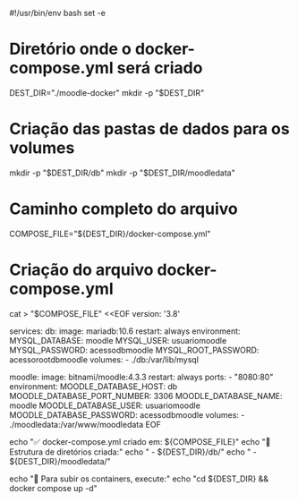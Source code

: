 

#!/usr/bin/env bash
set -e

# Diretório onde o docker-compose.yml será criado
DEST_DIR="./moodle-docker"
mkdir -p "$DEST_DIR"

# Criação das pastas de dados para os volumes
mkdir -p "$DEST_DIR/db"
mkdir -p "$DEST_DIR/moodledata"

# Caminho completo do arquivo
COMPOSE_FILE="${DEST_DIR}/docker-compose.yml"

# Criação do arquivo docker-compose.yml
cat > "$COMPOSE_FILE" <<EOF
version: '3.8'

services:
  db:
    image: mariadb:10.6
    restart: always
    environment:
      MYSQL_DATABASE: moodle
      MYSQL_USER: usuariomoodle
      MYSQL_PASSWORD: acessodbmoodle
      MYSQL_ROOT_PASSWORD: acessorootdbmoodle
    volumes:
      - ./db:/var/lib/mysql

  moodle:
    image: bitnami/moodle:4.3.3
    restart: always
    ports:
      - "8080:80"
    environment:
      MOODLE_DATABASE_HOST: db
      MOODLE_DATABASE_PORT_NUMBER: 3306
      MOODLE_DATABASE_NAME: moodle
      MOODLE_DATABASE_USER: usuariomoodle
      MOODLE_DATABASE_PASSWORD: acessodbmoodle
    volumes:
      - ./moodledata:/var/www/moodledata
EOF

echo "✅ docker-compose.yml criado em: ${COMPOSE_FILE}"
echo "📁 Estrutura de diretórios criada:"
echo "  - ${DEST_DIR}/db/"
echo "  - ${DEST_DIR}/moodledata/"

echo "🚀 Para subir os containers, execute:" 
echo "cd ${DEST_DIR} && docker compose up -d"
